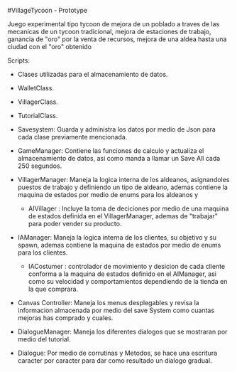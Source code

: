 #VillageTycoon - Prototype

Juego experimental tipo tycoon de mejora de un poblado a traves de las mecanicas de un tycoon tradicional, mejora de estaciones de trabajo, ganancia de "oro" por la venta de recursos, mejora de una aldea hasta una ciudad con el "oro" obtenido

Scripts:
 * Clases utilizadas para el almacenamiento de datos.
  - WalletClass.
  - VillagerClass.
  - TutorialClass.

- Savesystem: Guarda y administra los datos por medio de Json para cada clase previamente mencionada.
- GameManager: Contiene las funciones de calculo y actualiza el almacenamiento de datos, asi como manda a llamar un Save All cada 250 segundos.
- VillagerManager: Maneja la logica interna de los aldeanos, asignandoles puestos de trabajo y definiendo un tipo de aldeano, ademas contiene la maquina de estados por medio de enums para los aldeanos y
  -  AIVillager : Incluye la toma de deciciones por medio de una maquina de estados definida en el VillagerManager, ademas de "trabajar" para poder vender su producto.
- IAManager: Maneja la logica interna de los clientes, su objetivo y su spawn, ademas contiene la maquina de estados por medio de enums para los clientes.
  -  IACostumer : controlador de movimiento y desicion de cada cliente conforma a la maquina de estados definido en el AIManager, asi como su velocidad y comportamientos dependiendo de la tienda en la que comprara.
- Canvas Controller: Maneja los menus desplegables y revisa la informacion almacenada por medio del save System como cuantas mejoras has comprado y cuales.
- DialogueManager: Maneja los diferentes dialogos que se mostraran por medio del tutorial.
- Dialogue: Por medio de corrutinas y Metodos, se hace una escritura caracter por caracter para dar como resultado un dialogo gradual.
